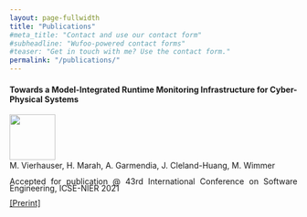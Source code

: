 ```yaml
---
layout: page-fullwidth
title: "Publications"
#meta_title: "Contact and use our contact form"
#subheadline: "Wufoo-powered contact forms"
#teaser: "Get in touch with me? Use the contact form."
permalink: "/publications/"
---
```



#### Towards a Model-Integrated Runtime Monitoring Infrastructure for Cyber-Physical Systems

<p style="line-height:85%"/>


<div class="row">
    <div class="small-2 columns">
     <img src="{{ site.urlimg }}/publications/icse2021_nier.png" height="80" alt="">
    </div><!-- /.medium-4.columns -->
    <div class="large-10 columns">
<div align="justify">     
<p style="margin-top:1px">
M. Vierhauser, H. Marah, A. Garmendia, J. Cleland-Huang, M. Wimmer
</p>
<p style="line-height:85%">
Accepted for publication @ 43rd International Conference on Software Engineering, ICSE-NIER 2021 
</p>
<p style="line-height:85%">
<a href="https://epub.jku.at/obvulioa/download/pdf/5805842">[Prerint]</a>
</p>

</div>
    </div><!-- /.medium-4.columns -->

</div><!-- /.row -->

<br>